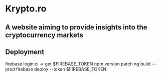 # Krypto.ro

## A website aiming to provide insights into the cryptocurrency markets

## Deployment
 firebase login:ci -> get $FIREBASE_TOKEN
 npm version patch
 ng build --prod
 firebase deploy --token $FIREBASE_TOKEN
